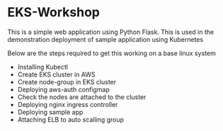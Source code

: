 # EKS-Workshop

This is a simple web application using Python Flask. This is used in the demonstration deployment of sample application using Kubernetes

Below are the steps required to get this working on a base linux system

- Installing Kubectl 
- Create EKS cluster in AWS
- Create node-group in EKS cluster
- Deploying aws-auth configmap
- Check the nodes are attached to the cluster
- Deploying nginx ingress controller 
- Deploying sample app
- Attaching ELB to auto scalling group
